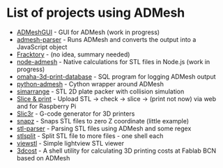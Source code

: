 List of projects using ADMesh
=============================

 * [ADMeshGUI](https://github.com/vyvledav/ADMeshGUI) - GUI for ADMesh (work in progress)
 * [admesh-parser](https://github.com/coding-in-the-wild/admesh-parser) - Runs ADMesh and converts the output into a JavaScript object
 * [Fracktory](https://github.com/FracktalWorks/Fracktory) - (no idea, summary needed)
 * [node-admesh](https://github.com/ArtskydJ/node-admesh) - Native calculations for STL files in Node.js (work in progress)
 * [omaha-3d-print-database](https://github.com/ArtskydJ/omaha-3d-print-database) - SQL program for logging ADMesh output
 * [python-admesh](https://pypi.python.org/pypi/admesh) - Cython wrapper around ADMesh
 * [simarrange](https://github.com/kliment/simarrange) - STL 2D plate packer with collision simulation
 * [Slice & print](https://github.com/exilaus/slice_n_print) - Upload STL -> check -> slice -> (print not now) via web and for Raspberry Pi
 * [Slic3r](http://slic3r.org/) - G-code generator for 3D printers
 * [snapz](https://github.com/hroncok/snapz) - Snaps STL files to zero Z coordinate (little example)
 * [stl-parser](https://github.com/TheAdherent/stl-parser) - Parsing STL files using ADMesh and some regex
 * [stlsplit](https://github.com/hroncok/stlsplit) - Split STL file to more files - one shell each
 * [viewstl](https://github.com/hroncok/viewstl) - Simple lightview STL viewer
 * [3dcost](https://github.com/pral2a/3dcost) - A shell utility for calculating 3D printing costs at Fablab BCN based on ADMesh
